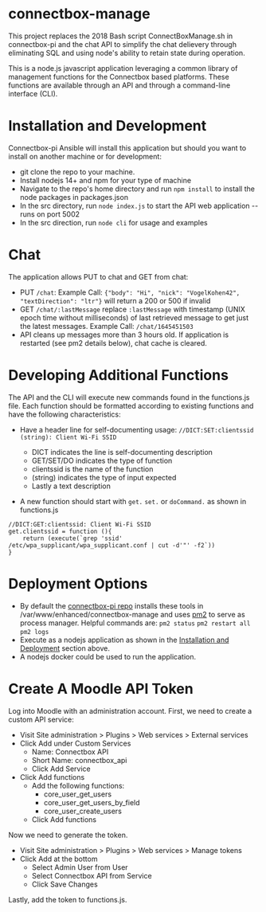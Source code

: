 # connectbox-manage
This project replaces the 2018 Bash script ConnectBoxManage.sh in connectbox-pi and the chat API to simplify the chat delievery through eliminating SQL and using node's ability to retain state during operation.

This is a node.js javascript application leveraging a common library of management functions for the Connectbox based platforms.  These functions are available through an API and through a command-line interface (CLI).

# Installation and Development
Connectbox-pi Ansible will install this application but should you want to install on another machine or for development:
* git clone the repo to your machine.
* Install nodejs 14+ and npm for your type of machine
* Navigate to the repo's home directory and run `npm install` to install the node packages in packages.json
* In the src directory, run `node index.js` to start the API web application -- runs on port 5002
* In the src direction, run `node cli` for usage and examples

# Chat
The application allows PUT to chat and GET from chat:
* PUT `/chat`: Example Call: `{"body": "Hi", "nick": "VogelKohen42", "textDirection": "ltr"}` will return a 200 or 500 if invalid
* GET `/chat/:lastMessage` replace `:lastMessage` with timestamp (UNIX epoch time without milliseconds) of last retrieved message to get just the latest messages.  Example Call: `/chat/1645451503`
* API cleans up messages more than 3 hours old.  If application is restarted (see pm2 details below), chat cache is cleared.

# Developing Additional Functions
The API and the CLI will execute new commands found in the functions.js file.  Each function should be formatted according to existing functions and have the following characteristics:
* Have a header line for self-documenting usage:
  `//DICT:SET:clientssid (string): Client Wi-Fi SSID`
  - DICT indicates the line is self-documenting description
  - GET/SET/DO indicates the type of function
  - clientssid is the name of the function
  - (string) indicates the type of input expected
  - Lastly a text description

* A new function should start with `get.` `set.` or `doCommand.` as shown in functions.js
```
//DICT:GET:clientssid: Client Wi-Fi SSID
get.clientssid = function (){
	return (execute(`grep 'ssid' /etc/wpa_supplicant/wpa_supplicant.conf | cut -d'"' -f2`))
}
```

# Deployment Options
* By default the [connectbox-pi repo](https://github.com/ConnectBox/connectbox-pi/blob/master/ansible/roles/enhanced-content/tasks/main.yml) installs these tools in /var/www/enhanced/connectbox-manage and uses [pm2](https://pm2.keymetrics.io/) to serve as process manager.  Helpful commands are: `pm2 status` `pm2 restart all` `pm2 logs`
* Execute as a nodejs application as shown in the [Installation and Deployment](#installation-and-development) section above.
* A nodejs docker could be used to run the application.

# Create A Moodle API Token

Log into Moodle with an administration account.  First, we need to create a custom API service:

- Visit Site administration > Plugins > Web services > External services
- Click Add under Custom Services
    - Name: Connectbox API
    - Short Name: connectbox_api
    - Click Add Service
- Click Add functions
    - Add the following functions:
        - core_user_get_users
        - core_user_get_users_by_field
        - core_user_create_users
    - Click Add functions

Now we need to generate the token.

- Visit Site administration > Plugins > Web services > Manage tokens
- Click Add at the bottom
    - Select Admin User from User
    - Select Connectbox API from Service
    - Click Save Changes

Lastly, add the token to functions.js.
